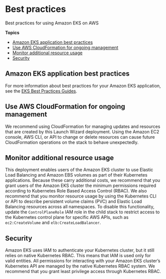 # Best practices<a name="best-practices-eks"></a>

Best practices for using Amazon EKS on AWS

**Topics**
+ [Amazon EKS application best practices](#amazon-eks-application-best-practices)
+ [Use AWS CloudFormation for ongoing management](#use-cloudformation)
+ [Monitor additional resource usage](#monitor-resource-usage)
+ [Security](#eks-security)

## Amazon EKS application best practices<a name="amazon-eks-application-best-practices"></a>

 For more information about best practices for your Amazon EKS application, see the [EKS Best Practices Guides](https://aws.github.io/aws-eks-best-practices/)\. 

## Use AWS CloudFormation for ongoing management<a name="use-cloudformation"></a>

We recommend using CloudFormation for managing updates and resources that are created by this Launch Wizard deployment\. Using the Amazon EC2 console, AWS CLI, or API to change or delete resources can cause future CloudFormation operations on the stack to behave unexpectedly\. 

## Monitor additional resource usage<a name="monitor-resource-usage"></a>

This deployment enables users of the Amazon EKS cluster to use Elastic Load Balancing and Amazon EBS volumes as part of their Kubernetes applications\. Because these carry additional costs, we recommend that you grant users of the Amazon EKS cluster the minimum permissions required according to Kubernetes Role Based Access Control \(RBAC\)\. We also recommend that you monitor resource usage by using the Kubernetes CLI or API to describe persistent volume claims \(PVC\) and Elastic Load Balancing resources across all namespaces\. To disable this functionality, update the `ControlPlaneRole` IAM role in the child stack to restrict access to the Kubernetes control plane for specific AWS APIs, such as `ec2:CreateVolume` and `elb:CreateLoadBalancer`\.

## Security<a name="eks-security"></a>

Amazon EKS uses IAM to authenticate your Kubernetes cluster, but it still relies on native Kubernetes RBAC\. This means that IAM is used only for valid entities\. All permissions for interacting with your Amazon EKS cluster’s Kubernetes API are managed by the native Kubernetes RBAC system\. We recommend that you grant least privilege access through Kubernetes RBAC\.
